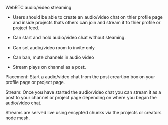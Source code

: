 WebRTC audio/video streaming

- Users should be able to create an audio/video chat on thier profile page and inside projects thats others can join and stream it to thier profile or project feed.

- Can start and hold audio/video chat without steaming.
- Can set audio/video room to invite only
- Can ban, mute channels in audio video
- Stream plays on channel as a post.

Placement: 
Start a audio/video chat from the post creartion box on your profile page or project page.

Stream: Once you have started the audio/video chat you can stream it as a post to your channel or project page depending on where you began the audio/video chat.

Streams are served live using encypted chunks via the projects or creators node mesh.
